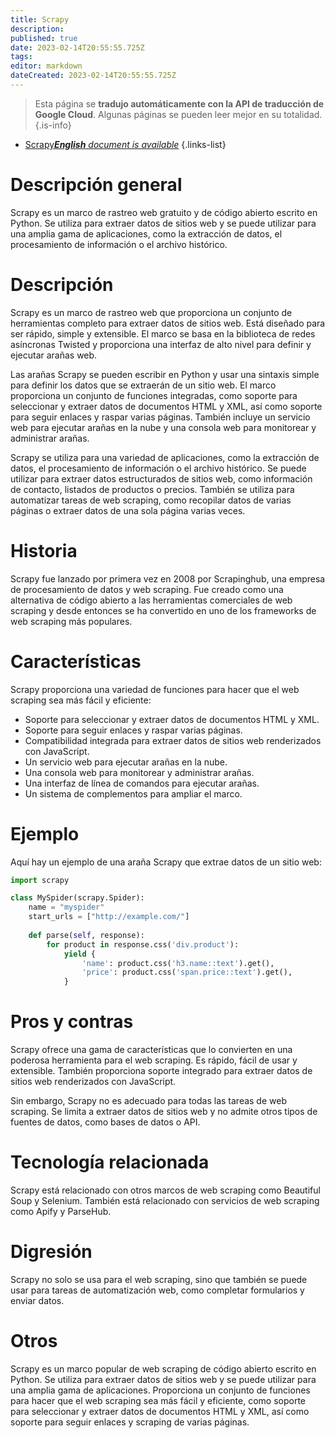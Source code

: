 ```yaml
---
title: Scrapy
description: 
published: true
date: 2023-02-14T20:55:55.725Z
tags: 
editor: markdown
dateCreated: 2023-02-14T20:55:55.725Z
---
```


> Esta página se **tradujo automáticamente con la API de traducción de Google Cloud**.
Algunas páginas se pueden leer mejor en su totalidad.{.is-info}



- [Scrapy***English** document is available*](/en/Knowledge-base/Dictionary/scrapy)
{.links-list}


# Descripción general
Scrapy es un marco de rastreo web gratuito y de código abierto escrito en Python. Se utiliza para extraer datos de sitios web y se puede utilizar para una amplia gama de aplicaciones, como la extracción de datos, el procesamiento de información o el archivo histórico.

# Descripción
Scrapy es un marco de rastreo web que proporciona un conjunto de herramientas completo para extraer datos de sitios web. Está diseñado para ser rápido, simple y extensible. El marco se basa en la biblioteca de redes asíncronas Twisted y proporciona una interfaz de alto nivel para definir y ejecutar arañas web.

Las arañas Scrapy se pueden escribir en Python y usar una sintaxis simple para definir los datos que se extraerán de un sitio web. El marco proporciona un conjunto de funciones integradas, como soporte para seleccionar y extraer datos de documentos HTML y XML, así como soporte para seguir enlaces y raspar varias páginas. También incluye un servicio web para ejecutar arañas en la nube y una consola web para monitorear y administrar arañas.

Scrapy se utiliza para una variedad de aplicaciones, como la extracción de datos, el procesamiento de información o el archivo histórico. Se puede utilizar para extraer datos estructurados de sitios web, como información de contacto, listados de productos o precios. También se utiliza para automatizar tareas de web scraping, como recopilar datos de varias páginas o extraer datos de una sola página varias veces.

# Historia
Scrapy fue lanzado por primera vez en 2008 por Scrapinghub, una empresa de procesamiento de datos y web scraping. Fue creado como una alternativa de código abierto a las herramientas comerciales de web scraping y desde entonces se ha convertido en uno de los frameworks de web scraping más populares.

# Características
Scrapy proporciona una variedad de funciones para hacer que el web scraping sea más fácil y eficiente:

- Soporte para seleccionar y extraer datos de documentos HTML y XML.
- Soporte para seguir enlaces y raspar varias páginas.
- Compatibilidad integrada para extraer datos de sitios web renderizados con JavaScript.
- Un servicio web para ejecutar arañas en la nube.
- Una consola web para monitorear y administrar arañas.
- Una interfaz de línea de comandos para ejecutar arañas.
- Un sistema de complementos para ampliar el marco.

# Ejemplo
Aquí hay un ejemplo de una araña Scrapy que extrae datos de un sitio web:

```python
import scrapy

class MySpider(scrapy.Spider):
    name = "myspider"
    start_urls = ["http://example.com/"]
    
    def parse(self, response):
        for product in response.css('div.product'):
            yield {
                'name': product.css('h3.name::text').get(),
                'price': product.css('span.price::text').get(),
            }
```

# Pros y contras
Scrapy ofrece una gama de características que lo convierten en una poderosa herramienta para el web scraping. Es rápido, fácil de usar y extensible. También proporciona soporte integrado para extraer datos de sitios web renderizados con JavaScript.

Sin embargo, Scrapy no es adecuado para todas las tareas de web scraping. Se limita a extraer datos de sitios web y no admite otros tipos de fuentes de datos, como bases de datos o API.

# Tecnología relacionada
Scrapy está relacionado con otros marcos de web scraping como Beautiful Soup y Selenium. También está relacionado con servicios de web scraping como Apify y ParseHub.

# Digresión
Scrapy no solo se usa para el web scraping, sino que también se puede usar para tareas de automatización web, como completar formularios y enviar datos.

# Otros
Scrapy es un marco popular de web scraping de código abierto escrito en Python. Se utiliza para extraer datos de sitios web y se puede utilizar para una amplia gama de aplicaciones. Proporciona un conjunto de funciones para hacer que el web scraping sea más fácil y eficiente, como soporte para seleccionar y extraer datos de documentos HTML y XML, así como soporte para seguir enlaces y scraping de varias páginas.